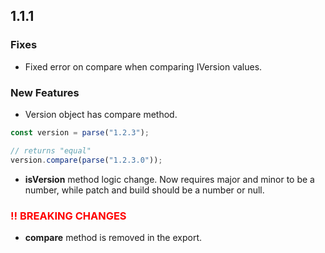 ## 1.1.1

### Fixes

- Fixed error on compare when comparing IVersion values.

### New Features

- Version object has compare method.

```typescript
const version = parse("1.2.3");

// returns "equal"
version.compare(parse("1.2.3.0"));
```

- **isVersion** method logic change. Now requires major and minor to be a number, while patch and build should be a number or null.

### <span style="color: red; font-weight: bold;">!! BREAKING CHANGES</span>

- **compare** method is removed in the export.

